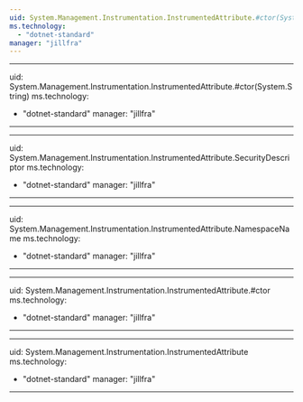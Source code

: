 ```yaml
---
uid: System.Management.Instrumentation.InstrumentedAttribute.#ctor(System.String,System.String)
ms.technology: 
  - "dotnet-standard"
manager: "jillfra"
---
```


---
uid: System.Management.Instrumentation.InstrumentedAttribute.#ctor(System.String)
ms.technology: 
  - "dotnet-standard"
manager: "jillfra"
---

---
uid: System.Management.Instrumentation.InstrumentedAttribute.SecurityDescriptor
ms.technology: 
  - "dotnet-standard"
manager: "jillfra"
---

---
uid: System.Management.Instrumentation.InstrumentedAttribute.NamespaceName
ms.technology: 
  - "dotnet-standard"
manager: "jillfra"
---

---
uid: System.Management.Instrumentation.InstrumentedAttribute.#ctor
ms.technology: 
  - "dotnet-standard"
manager: "jillfra"
---

---
uid: System.Management.Instrumentation.InstrumentedAttribute
ms.technology: 
  - "dotnet-standard"
manager: "jillfra"
---
